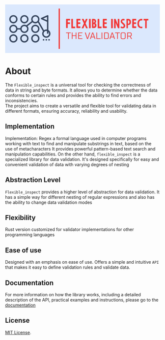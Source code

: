<p align="center">
    <kbd>
        <img src="docs/logo/png/Color logo with background.png" alt="Logo" width="700" />
    </kbd>
</p>

# About

The `Flexible_inspect` is a universal tool for checking the correctness of data in string and byte formats. 
It allows you to determine whether the data conforms to certain rules and provides the ability to find errors and inconsistencies.\
The project aims to create a versatile and flexible tool for validating data in different formats, ensuring accuracy, reliability and usability.

## Implementation

Implementation: Regex a formal language used in computer programs working with text to find and manipulate substrings in text,
based on the use of metacharacters It provides powerful pattern-based text search and manipulation capabilities.
On the other hand, `flexible_inspect` is a specialized library for data validation.
It's designed specifically for easy and convenient validation of data with varying degrees of nesting

## Abstraction Level

`Flexible_inspect` provides a higher level of abstraction for data validation.
It has a simple way for different nesting of regular expressions and also has the ability to change data validation modes

## Flexibility

Rust version customized for validator implementations for other programming languages

## Ease of use

Designed with an emphasis on ease of use. Offers a simple and intuitive `API` that makes it easy to define validation rules and validate data.

## Documentation

For more information on how the library works, including a detailed description of the API, practical examples and instructions, please go to the [documentation](http://flexible-inspect.readthedocs.io/)

## License
[MIT License](./LICENSE).